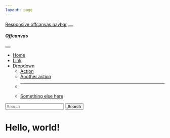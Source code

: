 ```yaml
---
layout: page
---
```

<nav class="navbar navbar-expand-lg navbar-dark bg-dark" aria-label="Offcanvas navbar large">
<div class="container-fluid">
<a class="navbar-brand" href="#">Responsive offcanvas navbar</a>
<button class="navbar-toggler" type="button" data-bs-toggle="offcanvas" data-bs-target="#offcanvasNavbar2" aria-controls="offcanvasNavbar2" aria-label="Toggle navigation">
<span class="navbar-toggler-icon"></span>
</button>
<div class="offcanvas offcanvas-end text-bg-dark" tabindex="-1" id="offcanvasNavbar2" aria-labelledby="offcanvasNavbar2Label">
<div class="offcanvas-header">
<h5 class="offcanvas-title" id="offcanvasNavbar2Label">Offcanvas</h5>
<button type="button" class="btn-close btn-close-white" data-bs-dismiss="offcanvas" aria-label="Close"></button>
        </div>
        <div class="offcanvas-body">
          <ul class="navbar-nav justify-content-end flex-grow-1 pe-3">
            <li class="nav-item">
              <a class="nav-link active" aria-current="page" href="#">Home</a>
            </li>
            <li class="nav-item">
              <a class="nav-link" href="#">Link</a>
            </li>
            <li class="nav-item dropdown">
              <a class="nav-link dropdown-toggle" href="#" role="button" data-bs-toggle="dropdown" aria-expanded="false">
                Dropdown
              </a>
              <ul class="dropdown-menu">
                <li><a class="dropdown-item" href="#">Action</a></li>
                <li><a class="dropdown-item" href="#">Another action</a></li>
                <li>
                  <hr class="dropdown-divider">
                </li>
                <li><a class="dropdown-item" href="#">Something else here</a></li>
              </ul>
            </li>
          </ul>
          <form class="d-flex mt-3 mt-lg-0" role="search">
            <input class="form-control me-2" type="search" placeholder="Search" aria-label="Search">
            <button class="btn btn-outline-success" type="submit">Search</button>
          </form>
        </div>
      </div>
    </div>
  </nav>
    <h1>Hello, world!</h1>
<script src="https://cdn.jsdelivr.net/npm/@popperjs/core@2.11.8/dist/umd/popper.min.js" integrity="sha384-I7E8VVD/ismYTF4hNIPjVp/Zjvgyol6VFvRkX/vR+Vc4jQkC+hVqc2pM8ODewa9r" crossorigin="anonymous"></script>
<script src="https://cdn.jsdelivr.net/npm/bootstrap@5.3.3/dist/js/bootstrap.min.js" integrity="sha384-0pUGZvbkm6XF6gxjEnlmuGrJXVbNuzT9qBBavbLwCsOGabYfZo0T0to5eqruptLy" crossorigin="anonymous"></script>  </body>
</html>
